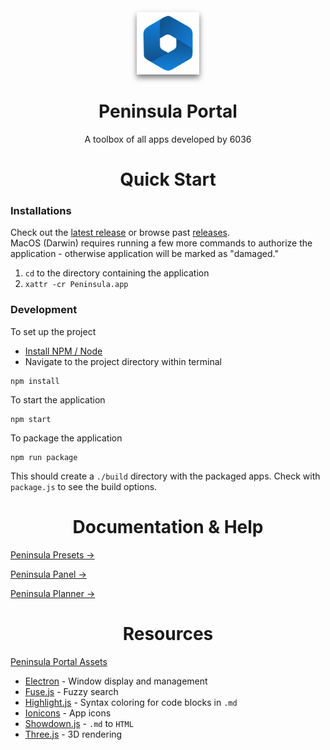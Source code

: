 <div>
    <p align="center">
        <img src="./src/assets/app/icon.png" width="100px" style="filter: drop-shadow(0px 5px 5px #0008)" class="docs-icon">
    </p>
    <h1 align="center">Peninsula Portal</h1>
    <p align="center">A toolbox of all apps developed by 6036</p>
</div>

<div>
    <h1 id="quick-start" align="center">Quick Start</h1>
</div>

### Installations
Check out the [latest release](https://github.com/team6036/peninsulaportal/releases) or browse past [releases](https://github.com/team6036/peninsulaportal/releases/latest).  
MacOS (Darwin) requires running a few more commands to authorize the application - otherwise application will be marked as "damaged."
1. `cd` to the directory containing the application
2. `xattr -cr Peninsula.app`

### Development
To set up the project
- [Install NPM / Node](https://docs.npmjs.com/downloading-and-installing-node-js-and-npm)
- Navigate to the project directory within terminal
```shell
npm install
```
To start the application
```shell
npm start
```
To package the application
```shell
npm run package
```
This should create a `./build` directory with the packaged apps. Check with `package.js` to see the build options.

<div>
    <h1 id="doc-and-help" align="center">Documentation & Help</h1>
</div>

[Peninsula Presets →](./docs/presets/MAIN.md)

[Peninsula Panel →](./docs/panel/MAIN.md)

[Peninsula Planner →](./docs/planner/MAIN.md)

<div>
    <h1 id="resources" align="center">Resources</h1>
</div>

[Peninsula Portal Assets](https://github.com/12Jeef/peninsulaportal-assets)
- [Electron](https://www.electronjs.org/) - Window display and management
- [Fuse.js](https://www.fusejs.io/) - Fuzzy search
- [Highlight.js](https://highlightjs.org/) - Syntax coloring for code blocks in `.md`
- [Ionicons](https://ionic.io/ionicons) - App icons
- [Showdown.js](https://showdownjs.com/) - `.md` to `HTML`
- [Three.js](https://threejs.org/) - 3D rendering
